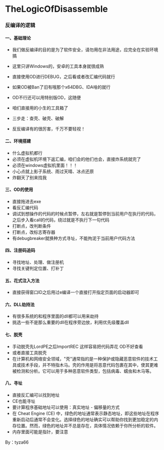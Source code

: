 # TheLogicOfDisassemble
### 反编译的逻辑

#### 一、基础理论

- 我们做反编译的目的是为了软件安全，请勿用在非法用途，应完全在实验环境搞

- 这里只讲Windows的，安卓的工具本身就很成熟

- 直接使用OD进行DEBUG，之后看或者改汇编代码就行
- 如果OD被Ban了旧有哦那个x64DBG、IDA啥的就行
- OD不行还可以用特别版OD，这随便
- 咱们直接用的小生的工具箱了
- 三步走：查壳、破壳、破解
- 反反编译有的很厉害，千万不要轻视！

#### 二、环境搭建

- 什么虚拟机都行
- 必须在虚拟机环境下返汇编，咱们会的他们也会，直接炸系统就完了
- 必须在windows虚拟机里面！！！
- 小心点就上影子系统、雨过天晴、冰点还原
- 炸翻天了别来找我

#### 三、OD的使用

- 直接拖进去exe
- 看反汇编代码
- 调试到想操作的代码的时候点暂停，左右就是暂停到当前用户在执行的代码，之后步入看call的代码，绕过就是不执行下一句代码
- 打断点，改判断条件
- 打断点，改标志寄存器
- 有debugbreaker就换种方式寻址，不能拘泥于当前用户代码方法

#### 四、注册码追码

- 寻找地址、处理、做注册机
- 寻找关键判定位置、打补丁

#### 五、花式注入方法

- 直接获得窗口ID之后用过e编译一个直接打开指定页面的启动器即可

#### 六、DLL劫持法

- 有很多系统的和程序里面的dll都可以用来劫持
- 挑选一些不是那么重要的dll在程序旁边放，利用优先级覆盖dll

#### 七、脱壳

- 手动脱壳先LordPE之后ImportREC 这样容易把代码弄花 OD不好查看
- 或者直接工具脱壳
- 在计算机和网络安全领域，"壳"通常指的是一种保护或隐藏恶意软件的技术工具或技术手段，并不特指木马。壳的作用是将恶意代码包裹在其中，使其更难被检测和分析。它可以用于多种恶意软件类型，包括病毒、蠕虫和木马等。

#### 八、寻址

- 直接反汇编可以找到地址
- CE也能寻址
- 要计算程序基础地址可以使用：真实地址 - 偏移量的方式
- 在 Cheat Engine (CE) 中，绿色的地址通常表示静态地址，即这些地址在程序重新启动后通常不会变化。选择绿色的地址确实可以帮助你找到更加稳定的内存位置。然而，绿色的地址并不总是存在，具体情况依赖于你所分析的软件。
- 内存里面可能是指针，要注意

By：tyza66



